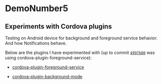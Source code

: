 # DemoNumber5

## Experiments with Cordova plugins

Testing on Android device for background and foreground service behavior. And how Notifications behave.

Below are the plugins I have experimented with (up to commit [`4997b80`](https://github.com/marckassay/DemoNumber5/commits/master) was using cordova-plugin-foreground-service):

- [cordova-plugin-foreground-service](https://github.com/DavidBriglio/cordova-plugin-foreground-service)

- [cordova-plugin-background-mode](https://github.com/katzer/cordova-plugin-background-mode)